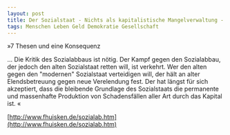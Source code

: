 ```yaml
---
layout: post
title: Der Sozialstaat - Nichts als kapitalistische Mangelverwaltung - Freerk Huisken
tags: Menschen Leben Geld Demokratie Gesellschaft
---
```

»7 Thesen und eine Konsequenz

... Die Kritik des Sozialabbaus ist nötig. Der Kampf gegen den Sozialabbau, der jedoch den alten Sozialstaat retten will, ist verkehrt. Wer den alten gegen den "modernen" Sozialstaat verteidigen will, der hält an alter Elendsbetreuung gegen neue Verelendung fest. Der hat längst für sich akzeptiert, dass die bleibende Grundlage des Sozialstaats die permanente und massenhafte Produktion von Schadensfällen aller Art durch das Kapital ist. «

[http://www.fhuisken.de/sozialab.htm](http://www.fhuisken.de/sozialab.htm)
